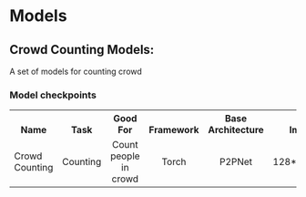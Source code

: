 # Models


## Crowd Counting Models:

A set of models for counting crowd


### Model checkpoints 
<table><tbody>
<!-- START TABLE -->
<!-- TABLE HEADER -->
<th valign="bottom">Name</th>
<th valign="bottom">Task</th>
<th valign="bottom">Good For</th>
<th valign="bottom">Framework</th>
<th valign="bottom">Base Architecture</th>
<th valign="bottom">Image Size</th>
<th valign="bottom">Version</th>
<th valign="bottom">Extra</th>
<th valign="bottom">Download</th>

<!-- TABLE BODY -->
<tr><td align="left">Crowd Counting</td>
<td align="center">Counting</td>
<td align="center">Count people in crowd</td>
<td align="center">Torch</td>
<td align="center">P2PNet</td>
<td align="center">128*Anysize//128</td>
<td align="center">1</td>
<td align="center">VGG Backbone</td>
<td align="center"><a href="https://drive.google.com/file/d/19WRUOpSXFygLcvorMHTqvLD9zUPzkEF1/view?usp=sharing">Download</a>
</tr>




